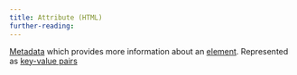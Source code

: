 ```yaml
---
title: Attribute (HTML)
further-reading:
---
```

[Metadata](/metadata) which provides more information about an [element](/element-html). Represented as [key-value pairs](/keyvalue-pair)
